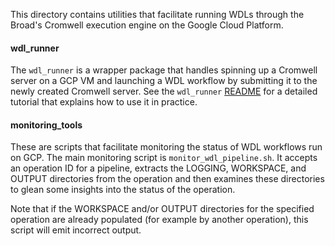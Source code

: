 This directory contains utilities that facilitate running WDLs through the Broad's Cromwell execution engine on the Google Cloud Platform. 

#### wdl_runner

The `wdl_runner` is a wrapper package that handles spinning up a Cromwell server on a GCP VM and launching a WDL workflow by submitting it to the newly created Cromwell server. See the `wdl_runner` [README](wdl_runner/README.md) for a detailed tutorial that explains how to use it in practice.

#### monitoring_tools

These are scripts that facilitate monitoring the status of WDL workflows run on GCP. The main monitoring script is `monitor_wdl_pipeline.sh`. It accepts an operation ID for a pipeline, extracts the LOGGING, WORKSPACE, and OUTPUT directories from the operation and then examines these directories to glean some insights into the status of the operation.

Note that if the WORKSPACE and/or OUTPUT directories for the specified operation are already populated (for example by another operation), this script will emit incorrect output.